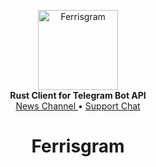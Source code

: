 <p align="center">
    <a href="https://github.com/ferrisgram/ferrisgram">
        <img src="https://avatars.githubusercontent.com/u/99961758?s=400&u=a61a27889584f09ba195ea17f841426b3d003234&v=4" alt="Ferrisgram" width="128">
    </a>
    <br>
    <b>Rust Client for Telegram Bot API</b>
    <br>
    <a href="https://t.me/ferrisgram">
        News Channel
    </a>
    •
    <a href="https://t.me/ferrisgramsupport">
        Support Chat
    </a>
</p>

<h1 align="center">Ferrisgram</h1>
